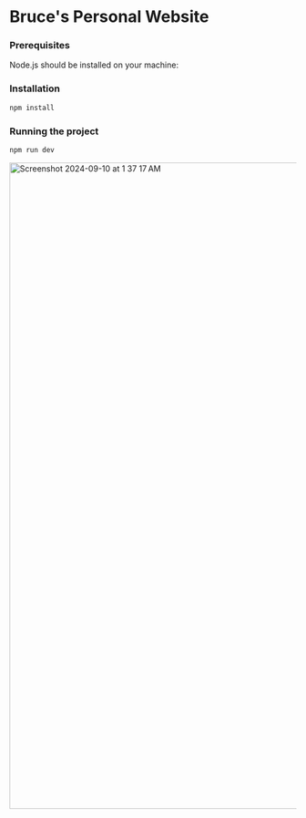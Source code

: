 # Bruce's Personal Website

### Prerequisites
Node.js should be installed on your machine:

### Installation

``` bash
npm install
```
### Running the project

``` bash
npm run dev
```

<img width="1134" alt="Screenshot 2024-09-10 at 1 37 17 AM" src="https://github.com/user-attachments/assets/e5980622-1c03-43e7-bb89-b1634240b0e0">
